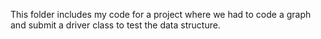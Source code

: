 This folder includes my code for a project where we had to code a graph and submit a driver class to test the data structure. 
